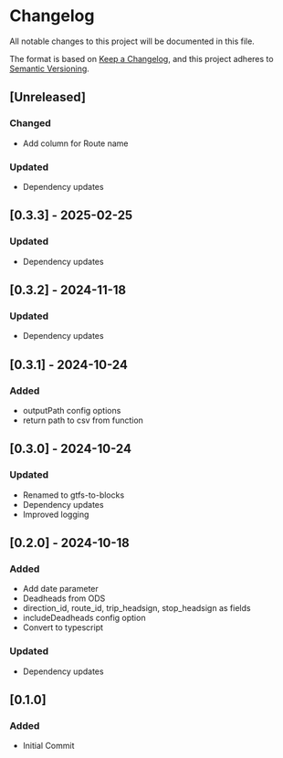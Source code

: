 # Changelog

All notable changes to this project will be documented in this file.

The format is based on [Keep a Changelog](https://keepachangelog.com/en/1.0.0/),
and this project adheres to [Semantic Versioning](https://semver.org/spec/v2.0.0.html).

## [Unreleased]

### Changed
- Add column for Route name

### Updated
- Dependency updates

## [0.3.3] - 2025-02-25

### Updated
- Dependency updates

## [0.3.2] - 2024-11-18

### Updated
- Dependency updates

## [0.3.1] - 2024-10-24

### Added
- outputPath config options
- return path to csv from function

## [0.3.0] - 2024-10-24

### Updated
- Renamed to gtfs-to-blocks
- Dependency updates
- Improved logging

## [0.2.0] - 2024-10-18

### Added 
- Add date parameter
- Deadheads from ODS
- direction_id, route_id, trip_headsign, stop_headsign as fields
- includeDeadheads config option
- Convert to typescript

### Updated
- Dependency updates

## [0.1.0]

### Added
- Initial Commit
